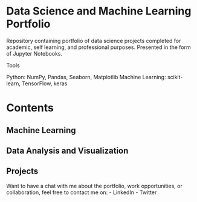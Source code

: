 # Data Science and Machine Learning Portfolio
Repository containing portfolio of data science projects completed for academic, self learning, and professional purposes. Presented in the form of Jupyter Notebooks.

Tools

Python: NumPy, Pandas, Seaborn, Matplotlib
Machine Learning: scikit-learn, TensorFlow, keras

# Contents
## Machine Learning


## Data Analysis and Visualization

## Projects

Want to have a chat with me about the portfolio, work opportunities, or collaboration, feel free to contact me on: - LinkedIn - Twitter
